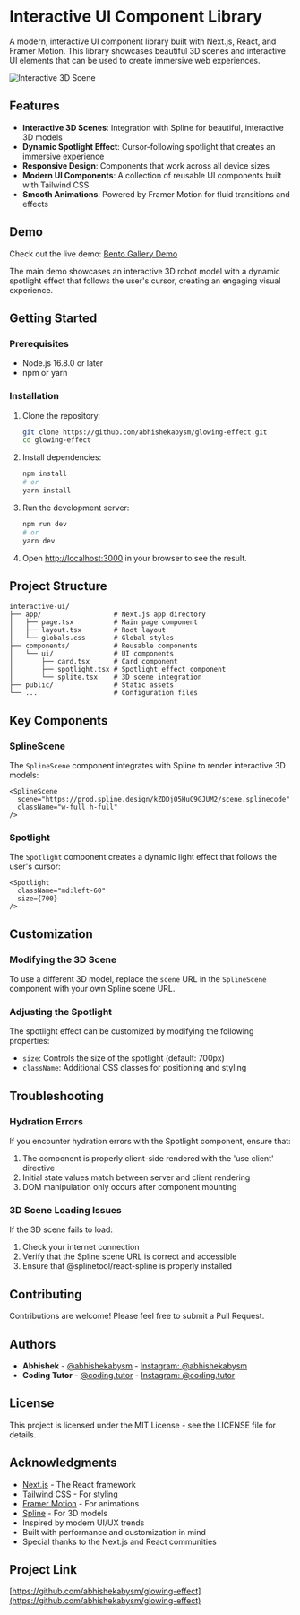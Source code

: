 # Interactive UI Component Library

A modern, interactive UI component library built with Next.js, React, and Framer Motion. This library showcases beautiful 3D scenes and interactive UI elements that can be used to create immersive web experiences.

![Interactive 3D Scene](https://github.com/yourusername/interactive-ui/raw/main/public/preview.png)

## Features

- **Interactive 3D Scenes**: Integration with Spline for beautiful, interactive 3D models
- **Dynamic Spotlight Effect**: Cursor-following spotlight that creates an immersive experience
- **Responsive Design**: Components that work across all device sizes
- **Modern UI Components**: A collection of reusable UI components built with Tailwind CSS
- **Smooth Animations**: Powered by Framer Motion for fluid transitions and effects

## Demo
Check out the live demo: [Bento Gallery Demo](https://interactive-ui-cd.vercel.app/)

The main demo showcases an interactive 3D robot model with a dynamic spotlight effect that follows the user's cursor, creating an engaging visual experience.

## Getting Started

### Prerequisites

- Node.js 16.8.0 or later
- npm or yarn

### Installation

1. Clone the repository:
   ```bash
   git clone https://github.com/abhishekabysm/glowing-effect.git
   cd glowing-effect
   ```

2. Install dependencies:
   ```bash
   npm install
   # or
   yarn install
   ```

3. Run the development server:
   ```bash
   npm run dev
   # or
   yarn dev
   ```

4. Open [http://localhost:3000](http://localhost:3000) in your browser to see the result.

## Project Structure

```
interactive-ui/
├── app/                  # Next.js app directory
│   ├── page.tsx          # Main page component
│   ├── layout.tsx        # Root layout
│   └── globals.css       # Global styles
├── components/           # Reusable components
│   └── ui/               # UI components
│       ├── card.tsx      # Card component
│       ├── spotlight.tsx # Spotlight effect component
│       └── splite.tsx    # 3D scene integration
├── public/               # Static assets
└── ...                   # Configuration files
```

## Key Components

### SplineScene

The `SplineScene` component integrates with Spline to render interactive 3D models:

```tsx
<SplineScene 
  scene="https://prod.spline.design/kZDDjO5HuC9GJUM2/scene.splinecode"
  className="w-full h-full"
/>
```

### Spotlight

The `Spotlight` component creates a dynamic light effect that follows the user's cursor:

```tsx
<Spotlight
  className="md:left-60"
  size={700}
/>
```

## Customization

### Modifying the 3D Scene

To use a different 3D model, replace the `scene` URL in the `SplineScene` component with your own Spline scene URL.

### Adjusting the Spotlight

The spotlight effect can be customized by modifying the following properties:

- `size`: Controls the size of the spotlight (default: 700px)
- `className`: Additional CSS classes for positioning and styling

## Troubleshooting

### Hydration Errors

If you encounter hydration errors with the Spotlight component, ensure that:

1. The component is properly client-side rendered with the 'use client' directive
2. Initial state values match between server and client rendering
3. DOM manipulation only occurs after component mounting

### 3D Scene Loading Issues

If the 3D scene fails to load:

1. Check your internet connection
2. Verify that the Spline scene URL is correct and accessible
3. Ensure that @splinetool/react-spline is properly installed

## Contributing

Contributions are welcome! Please feel free to submit a Pull Request.

## Authors

- **Abhishek** - [@abhishekabysm](https://github.com/abhishekabysm) - [Instagram: @abhishekabysm](https://instagram.com/abhishekabysm)
- **Coding Tutor** - [@coding.tutor](https://github.com/aditya-obj) - [Instagram: @coding.tutor](https://instagram.com/coding.tutor)

## License

This project is licensed under the MIT License - see the LICENSE file for details.

## Acknowledgments

- [Next.js](https://nextjs.org/) - The React framework
- [Tailwind CSS](https://tailwindcss.com/) - For styling
- [Framer Motion](https://www.framer.com/motion/) - For animations
- [Spline](https://spline.design/) - For 3D models
- Inspired by modern UI/UX trends
- Built with performance and customization in mind
- Special thanks to the Next.js and React communities

## Project Link
[https://github.com/abhishekabysm/glowing-effect](https://github.com/abhishekabysm/glowing-effect)
